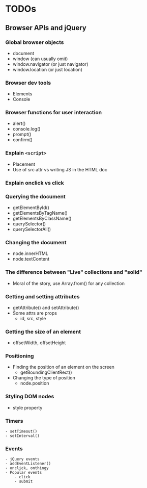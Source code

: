 # TODOs

## Browser APIs and jQuery

### Global browser objects
- document
- window (can usually omit)
- window.navigator (or just navigator)
- window.location (or just location)

### Browser dev tools
- Elements
- Console

### Browser functions for user interaction
- alert()
- console.log()
- prompt()
- confirm()

### Explain `<script>`
- Placement
- Use of src attr vs writing JS in the HTML doc

### Explain onclick vs click

### Querying the document
- getElementById()
- getElementsByTagName()
- getElementsByClassName()
- querySelector()
- querySelectorAll()
    
### Changing the document
- node.innerHTML
- node.textContent

### The difference between "Live" collections and "solid"
- Moral of the story, use Array.from() for any collection

### Getting and setting attributes
- getAttribute() and setAttribute()
- Some attrs are props
    - id, src, style

### Getting the size of an element
- offsetWidth, offsetHeight

### Positioning
- Finding the position of an element on the screen
    - getBoundingClientRect()
- Changing the type of position
    - node.position

### Styling DOM nodes
- style property

### Timers
    - setTimeout()
    - setInterval()

### Events
    - jQuery events
    - addEventListener()
    - onclick, onthingy
    - Popular events
        - click
        - submit